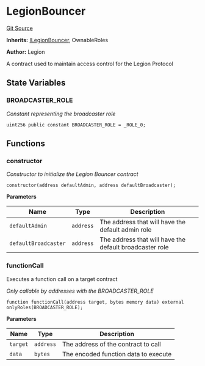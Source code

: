 # LegionBouncer
[Git Source](https://github.com/Legion-Team/evm-contracts/blob/eacaebdc1fce4e197305af05084de59f36b83e3e/src/access/LegionBouncer.sol)

**Inherits:**
[ILegionBouncer](/src/interfaces/access/ILegionBouncer.sol/interface.ILegionBouncer.md), OwnableRoles

**Author:**
Legion

A contract used to maintain access control for the Legion Protocol


## State Variables
### BROADCASTER_ROLE
*Constant representing the broadcaster role*


```solidity
uint256 public constant BROADCASTER_ROLE = _ROLE_0;
```


## Functions
### constructor

*Constructor to initialize the Legion Bouncer contract*


```solidity
constructor(address defaultAdmin, address defaultBroadcaster);
```
**Parameters**

|Name|Type|Description|
|----|----|-----------|
|`defaultAdmin`|`address`|The address that will have the default admin role|
|`defaultBroadcaster`|`address`|The address that will have the default broadcaster role|


### functionCall

Executes a function call on a target contract

*Only callable by addresses with the BROADCASTER_ROLE*


```solidity
function functionCall(address target, bytes memory data) external onlyRoles(BROADCASTER_ROLE);
```
**Parameters**

|Name|Type|Description|
|----|----|-----------|
|`target`|`address`|The address of the contract to call|
|`data`|`bytes`|The encoded function data to execute|


